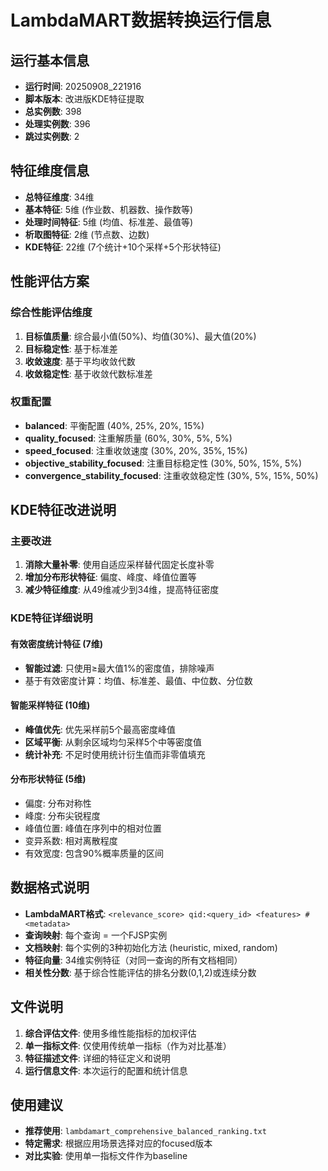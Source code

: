 # LambdaMART数据转换运行信息

## 运行基本信息
- **运行时间**: 20250908_221916
- **脚本版本**: 改进版KDE特征提取
- **总实例数**: 398
- **处理实例数**: 396
- **跳过实例数**: 2

## 特征维度信息
- **总特征维度**: 34维
- **基本特征**: 5维 (作业数、机器数、操作数等)
- **处理时间特征**: 5维 (均值、标准差、最值等)
- **析取图特征**: 2维 (节点数、边数)
- **KDE特征**: 22维 (7个统计+10个采样+5个形状特征)

## 性能评估方案
### 综合性能评估维度
1. **目标值质量**: 综合最小值(50%)、均值(30%)、最大值(20%)
2. **目标稳定性**: 基于标准差
3. **收敛速度**: 基于平均收敛代数
4. **收敛稳定性**: 基于收敛代数标准差

### 权重配置
- **balanced**: 平衡配置 (40%, 25%, 20%, 15%)
- **quality_focused**: 注重解质量 (60%, 30%, 5%, 5%)
- **speed_focused**: 注重收敛速度 (30%, 20%, 35%, 15%)
- **objective_stability_focused**: 注重目标稳定性 (30%, 50%, 15%, 5%)
- **convergence_stability_focused**: 注重收敛稳定性 (30%, 5%, 15%, 50%)

## KDE特征改进说明
### 主要改进
1. **消除大量补零**: 使用自适应采样替代固定长度补零
2. **增加分布形状特征**: 偏度、峰度、峰值位置等
3. **减少特征维度**: 从49维减少到34维，提高特征密度

### KDE特征详细说明
#### 有效密度统计特征 (7维)
- **智能过滤**: 只使用≥最大值1%的密度值，排除噪声
- 基于有效密度计算：均值、标准差、最值、中位数、分位数

#### 智能采样特征 (10维)
- **峰值优先**: 优先采样前5个最高密度峰值
- **区域平衡**: 从剩余区域均匀采样5个中等密度值
- **统计补充**: 不足时使用统计衍生值而非零值填充

#### 分布形状特征 (5维)
- 偏度: 分布对称性
- 峰度: 分布尖锐程度
- 峰值位置: 峰值在序列中的相对位置
- 变异系数: 相对离散程度
- 有效宽度: 包含90%概率质量的区间

## 数据格式说明
- **LambdaMART格式**: `<relevance_score> qid:<query_id> <features> # <metadata>`
- **查询映射**: 每个查询 = 一个FJSP实例
- **文档映射**: 每个实例的3种初始化方法 (heuristic, mixed, random)
- **特征向量**: 34维实例特征（对同一查询的所有文档相同）
- **相关性分数**: 基于综合性能评估的排名分数(0,1,2)或连续分数

## 文件说明
1. **综合评估文件**: 使用多维性能指标的加权评估
2. **单一指标文件**: 仅使用传统单一指标（作为对比基准）
3. **特征描述文件**: 详细的特征定义和说明
4. **运行信息文件**: 本次运行的配置和统计信息

## 使用建议
- **推荐使用**: `lambdamart_comprehensive_balanced_ranking.txt`
- **特定需求**: 根据应用场景选择对应的focused版本
- **对比实验**: 使用单一指标文件作为baseline
